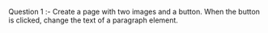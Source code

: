 Question 1 :- Create a page with two images and a button. When the button is clicked, change the text of a paragraph element.